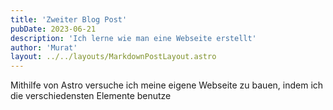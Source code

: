 ```yaml
---
title: 'Zweiter Blog Post'
pubDate: 2023-06-21
description: 'Ich lerne wie man eine Webseite erstellt'
author: 'Murat'
layout: ../../layouts/MarkdownPostLayout.astro
---
```


Mithilfe von Astro versuche ich meine eigene Webseite zu bauen, indem ich die verschiedensten Elemente benutze
